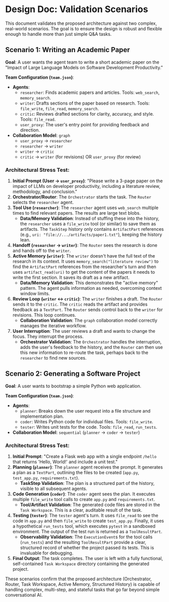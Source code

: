 # Design Doc: Validation Scenarios

This document validates the proposed architecture against two complex, real-world scenarios. The goal is to ensure the design is robust and flexible enough to handle more than just simple Q&A tasks.

## Scenario 1: Writing an Academic Paper

**Goal**: A user wants the agent team to write a short academic paper on the "Impact of Large Language Models on Software Development Productivity."

**Team Configuration (`team.json`)**:

- **Agents**:
  - `researcher`: Finds academic papers and articles. Tools: `web_search`, `memory_search`.
  - `writer`: Drafts sections of the paper based on research. Tools: `file_write`, `file_read`, `memory_search`.
  - `critic`: Reviews drafted sections for clarity, accuracy, and style. Tools: `file_read`.
  - `user_proxy`: The user's entry point for providing feedback and direction.
- **Collaboration Model**: `graph`
  - `user_proxy` -> `researcher`
  - `researcher` -> `writer`
  - `writer` -> `critic`
  - `critic` -> `writer` (for revisions) OR `user_proxy` (for review)

### Architectural Stress Test:

1.  **Initial Prompt (User -> `user_proxy`)**: "Please write a 3-page paper on the impact of LLMs on developer productivity, including a literature review, methodology, and conclusion."
2.  **Orchestrator/Router**: The `Orchestrator` starts the task. The `Router` selects the `researcher` agent.
3.  **Tool Use (`researcher`)**: The `researcher` agent uses `web_search` multiple times to find relevant papers. The results are large text blobs.
    - **Data/Memory Validation**: Instead of stuffing these into the history, the `researcher` uses a `file_write` tool (or similar) to save them as artifacts. The `TaskStep` history only contains `ArtifactPart` references (e.g., `uri: "file://.../artifacts/paper1.txt"`), keeping the history lean.
4.  **Handoff (`researcher` -> `writer`)**: The `Router` sees the research is done and hands off to the `writer`.
5.  **Active Memory (`writer`)**: The `writer` doesn't have the full text of the research in its context. It uses `memory_search("literature review")` to find the `ArtifactPart` references from the researcher's turn and then uses `artifact_read(uri)` to get the content of the papers it needs to write the first section. It saves its draft as a new artifact.
    - **Data/Memory Validation**: This demonstrates the "active memory" pattern. The agent pulls information as needed, overcoming context window limits.
6.  **Review Loop (`writer` <-> `critic`)**: The `writer` finishes a draft. The `Router` sends it to the `critic`. The `critic` reads the artifact and provides feedback as a `TextPart`. The `Router` sends control back to the `writer` for revisions. This loop continues.
    - **Collaboration Validation**: The `graph` collaboration model correctly manages the iterative workflow.
7.  **User Interruption**: The user reviews a draft and wants to change the focus. They interrupt the process.
    - **Orchestrator Validation**: The `Orchestrator` handles the interruption, adds the user's feedback to the history, and the `Router` can then use this new information to re-route the task, perhaps back to the `researcher` to find new sources.

## Scenario 2: Generating a Software Project

**Goal**: A user wants to bootstrap a simple Python web application.

**Team Configuration (`team.json`)**:

- **Agents**:
  - `planner`: Breaks down the user request into a file structure and implementation plan.
  - `coder`: Writes Python code for individual files. Tools: `file_write`.
  - `tester`: Writes unit tests for the code. Tools: `file_read`, `run_tests`.
- **Collaboration Model**: `sequential` (`planner` -> `coder` -> `tester`)

### Architectural Stress Test:

1.  **Initial Prompt**: "Create a Flask web app with a single endpoint `/hello` that returns 'Hello, World!' and include a unit test."
2.  **Planning (`planner`)**: The `planner` agent receives the prompt. It generates a plan as a `TextPart`, outlining the files to be created (`app.py`, `test_app.py`, `requirements.txt`).
    - **TaskStep Validation**: The plan is a structured part of the history, visible to all subsequent agents.
3.  **Code Generation (`coder`)**: The `coder` agent sees the plan. It executes multiple `file_write` tool calls to create `app.py` and `requirements.txt`.
    - **Tool/Artifact Validation**: The generated code files are stored in the `Task Workspace`. This is a clear, auditable result of the task.
4.  **Testing (`tester`)**: The `tester` agent's turn. It uses `file_read` to see the code in `app.py` and then `file_write` to create `test_app.py`. Finally, it uses a hypothetical `run_tests` tool, which executes `pytest` in a sandboxed environment. The output of the test run is returned as a `ToolResultPart`.
    - **Observability Validation**: The `ExecutionEvent`s for the tool calls (`run_tests`) and the resulting `ToolResultPart` provide a clear, structured record of whether the project passed its tests. This is invaluable for debugging.
5.  **Final Output**: The task completes. The user is left with a fully functional, self-contained `Task Workspace` directory containing the generated project.

These scenarios confirm that the proposed architecture (Orchestrator, Router, Task Workspace, Active Memory, Structured History) is capable of handling complex, multi-step, and stateful tasks that go far beyond simple conversational AI.
